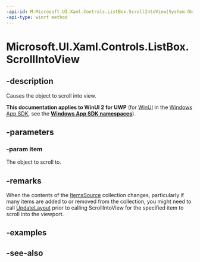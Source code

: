 ```yaml
---
-api-id: M:Microsoft.UI.Xaml.Controls.ListBox.ScrollIntoView(System.Object)
-api-type: winrt method
---
```


<!-- Method syntax
public void ScrollIntoView(System.Object item)
-->

# Microsoft.UI.Xaml.Controls.ListBox.ScrollIntoView

## -description
Causes the object to scroll into view.

**This documentation applies to WinUI 2 for UWP** (for [WinUI](/windows/apps/winui/winui3/) in the [Windows App SDK](/windows/apps/windows-app-sdk/), see the **[Windows App SDK namespaces](/windows/windows-app-sdk/api/winrt/)**).

## -parameters
### -param item
The object to scroll to.

## -remarks
When the contents of the [ItemsSource](itemscontrol_itemssource.md) collection changes, particularly if many items are added to or removed from the collection, you might need to call [UpdateLayout](../microsoft.ui.xaml/uielement_updatelayout_1243658106.md) prior to calling ScrollIntoView for the specified item to scroll into the viewport.

## -examples

## -see-also
